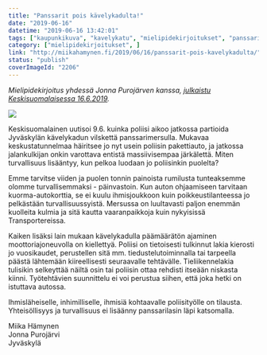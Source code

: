 ```yaml
---
title: "Panssarit pois kävelykadulta!"
date: "2019-06-16"
datetime: "2019-06-16 13:42:01"
tags: ["kaupunkikuva", "kavelykatu", "mielipidekirjoitukset", "panssarimersu", "poliisi", ]
category: ["mielipidekirjoitukset", ]
link: "http://miikahamynen.fi/2019/06/16/panssarit-pois-kavelykadulta/"
status: "publish"
coverImageId: "2206"
---
```


_Mielipidekirjoitus yhdessä Jonna Purojärven kanssa,_ [_julkaistu Keskisuomalaisessa 16.6.2019_](https://www.ksml.fi/mielipide/mielipidekirjoitus/Panssarit-pois-k%C3%A4velykadulta/1391590)_._

[![](/uploads/2019/06/2019-06-16_ksml.jpg)](/uploads/2019/06/2019-06-16_ksml.jpg)

Keskisuomalainen uutisoi 9.6. kuinka poliisi aikoo jatkossa partioida Jyväskylän kävelykadun vilskettä panssarimersulla. Mukavaa keskustatunnelmaa häiritsee jo nyt usein poliisin pakettiauto, ja jatkossa jalankulkijan onkin varottava entistä massiivisempaa järkälettä. Miten turvallisuus lisääntyy, kun pelkoa luodaan jo poliisinkin puolelta?

Emme tarvitse viiden ja puolen tonnin painoista rumilusta tunteaksemme olomme turvallisemmaksi - päinvastoin. Kun auton ohjaamiseen tarvitaan kuorma-autokorttia, se ei kuulu ihmisjoukkoon kuin poikkeustilanteessa jo pelkästään turvallisuussyistä. Mersussa on luultavasti paljon enemmän kuolleita kulmia ja sitä kautta vaaranpaikkoja kuin nykyisissä Transportereissa.

Kaiken lisäksi lain mukaan kävelykadulla päämäärätön ajaminen moottoriajoneuvolla on kiellettyä. Poliisi on tietoisesti tulkinnut lakia kierosti jo vuosikaudet, perustellen sitä mm. tiedustelutoiminnalla tai tarpeella päästä lähtemään kiireellisesti seuraavalle tehtävälle. Tieliikennelakia tulisikin selkeyttää näiltä osin tai poliisin ottaa rehdisti itseään niskasta kiinni. Työtehtävien suunnittelu ei voi perustua siihen, että joka hetki on istuttava autossa.

Ihmisläheiselle, inhimilliselle, ihmisiä kohtaavalle poliisityölle on tilausta. Yhteisöllisyys ja turvallisuus ei lisäänny panssarilasin läpi katsomalla.

Miika Hämynen  
Jonna Purojärvi  
Jyväskylä
